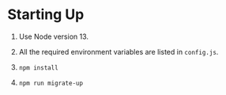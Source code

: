 # Starting Up

1. Use Node version 13.

1. All the required environment variables are listed in `config.js`.

1. `npm install`

1. `npm run migrate-up`